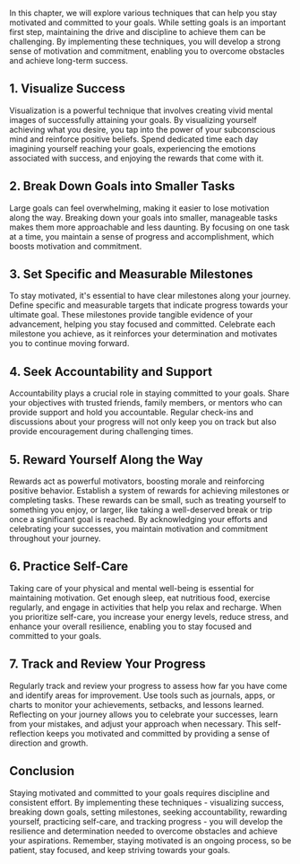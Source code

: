 
In this chapter, we will explore various techniques that can help you stay motivated and committed to your goals. While setting goals is an important first step, maintaining the drive and discipline to achieve them can be challenging. By implementing these techniques, you will develop a strong sense of motivation and commitment, enabling you to overcome obstacles and achieve long-term success.

1\. Visualize Success
--------------------

Visualization is a powerful technique that involves creating vivid mental images of successfully attaining your goals. By visualizing yourself achieving what you desire, you tap into the power of your subconscious mind and reinforce positive beliefs. Spend dedicated time each day imagining yourself reaching your goals, experiencing the emotions associated with success, and enjoying the rewards that come with it.

2\. Break Down Goals into Smaller Tasks
--------------------------------------

Large goals can feel overwhelming, making it easier to lose motivation along the way. Breaking down your goals into smaller, manageable tasks makes them more approachable and less daunting. By focusing on one task at a time, you maintain a sense of progress and accomplishment, which boosts motivation and commitment.

3\. Set Specific and Measurable Milestones
-----------------------------------------

To stay motivated, it's essential to have clear milestones along your journey. Define specific and measurable targets that indicate progress towards your ultimate goal. These milestones provide tangible evidence of your advancement, helping you stay focused and committed. Celebrate each milestone you achieve, as it reinforces your determination and motivates you to continue moving forward.

4\. Seek Accountability and Support
----------------------------------

Accountability plays a crucial role in staying committed to your goals. Share your objectives with trusted friends, family members, or mentors who can provide support and hold you accountable. Regular check-ins and discussions about your progress will not only keep you on track but also provide encouragement during challenging times.

5\. Reward Yourself Along the Way
--------------------------------

Rewards act as powerful motivators, boosting morale and reinforcing positive behavior. Establish a system of rewards for achieving milestones or completing tasks. These rewards can be small, such as treating yourself to something you enjoy, or larger, like taking a well-deserved break or trip once a significant goal is reached. By acknowledging your efforts and celebrating your successes, you maintain motivation and commitment throughout your journey.

6\. Practice Self-Care
---------------------

Taking care of your physical and mental well-being is essential for maintaining motivation. Get enough sleep, eat nutritious food, exercise regularly, and engage in activities that help you relax and recharge. When you prioritize self-care, you increase your energy levels, reduce stress, and enhance your overall resilience, enabling you to stay focused and committed to your goals.

7\. Track and Review Your Progress
---------------------------------

Regularly track and review your progress to assess how far you have come and identify areas for improvement. Use tools such as journals, apps, or charts to monitor your achievements, setbacks, and lessons learned. Reflecting on your journey allows you to celebrate your successes, learn from your mistakes, and adjust your approach when necessary. This self-reflection keeps you motivated and committed by providing a sense of direction and growth.

Conclusion
----------

Staying motivated and committed to your goals requires discipline and consistent effort. By implementing these techniques - visualizing success, breaking down goals, setting milestones, seeking accountability, rewarding yourself, practicing self-care, and tracking progress - you will develop the resilience and determination needed to overcome obstacles and achieve your aspirations. Remember, staying motivated is an ongoing process, so be patient, stay focused, and keep striving towards your goals.
